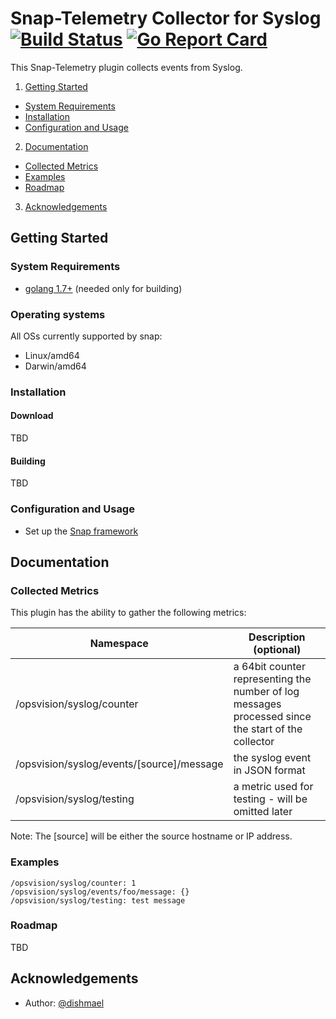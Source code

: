 <!--
http://www.apache.org/licenses/LICENSE-2.0.txt


Copyright 2017 OpsVision Solutions

Licensed under the Apache License, Version 2.0 (the "License");
you may not use this file except in compliance with the License.
You may obtain a copy of the License at

    http://www.apache.org/licenses/LICENSE-2.0

Unless required by applicable law or agreed to in writing, software
distributed under the License is distributed on an "AS IS" BASIS,
WITHOUT WARRANTIES OR CONDITIONS OF ANY KIND, either express or implied.
See the License for the specific language governing permissions and
limitations under the License.
-->
# **Snap-Telemetry Collector for Syslog** [![Build Status](https://travis-ci.org/dishmael/snap-plugin-collector-syslog.svg?branch=master)](https://travis-ci.org/dishmael/snap-plugin-collector-syslog) [![Go Report Card](https://goreportcard.com/badge/github.com/dishmael/snap-plugin-collector-syslog)](https://goreportcard.com/report/github.com/dishmael/snap-plugin-collector-syslog)

This Snap-Telemetry plugin collects events from Syslog.

1. [Getting Started](#getting-started)
  * [System Requirements](#system-requirements)
  * [Installation](#installation)
  * [Configuration and Usage](#configuration-and-usage)
2. [Documentation](#documentation)
  * [Collected Metrics](#collected-metrics)
  * [Examples](#examples)
  * [Roadmap](#roadmap)
3. [Acknowledgements](#acknowledgements)

## Getting Started
### System Requirements 
* [golang 1.7+](https://golang.org/dl/) (needed only for building)

### Operating systems
All OSs currently supported by snap:
* Linux/amd64
* Darwin/amd64

### Installation
#### Download
TBD

#### Building
TBD

### Configuration and Usage
* Set up the [Snap framework](https://github.com/intelsdi-x/snap/blob/master/README.md#getting-started)

## Documentation
### Collected Metrics
This plugin has the ability to gather the following metrics:

| Namespace | Description (optional) |
| ----------|----------------------- |
| /opsvision/syslog/counter | a 64bit counter representing the number of log messages processed since the start of the collector |
| /opsvision/syslog/events/[source]/message | the syslog event in JSON format |
| /opsvision/syslog/testing | a metric used for testing - will be omitted later |

Note: The [source] will be either the source hostname or IP address.

### Examples

```
/opsvision/syslog/counter: 1
/opsvision/syslog/events/foo/message: {}
/opsvision/syslog/testing: test message
```

### Roadmap
TBD

## Acknowledgements
* Author: [@dishmael](https://github.com/dishmael/)
